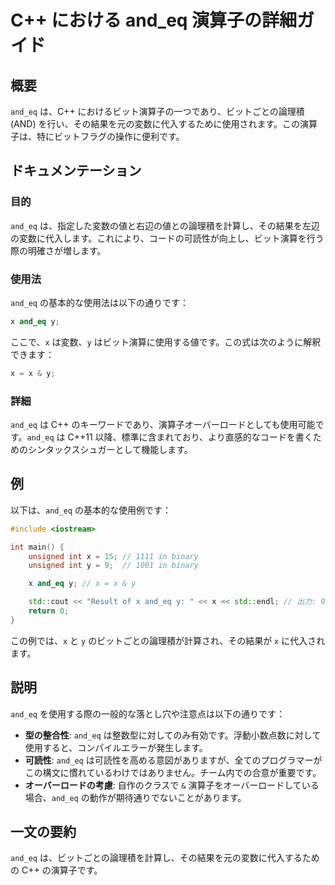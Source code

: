 <!--
Meta Description: # C++ における and_eq 演算子の詳細ガイド ## 概要 `and_eq` は、C++ におけるビット演算子の一つであり、ビットごとの論理積 (AND) を行い、その結果を元の変数に代入するために使用されます。この演算子は、特にビットフラグの操作に便利です。 ## ドキュメンテーション #...
Meta Keywords: and_eq, cpp, int, unsigned, binary
-->

# C++ における and_eq 演算子の詳細ガイド

## 概要
`and_eq` は、C++ におけるビット演算子の一つであり、ビットごとの論理積 (AND) を行い、その結果を元の変数に代入するために使用されます。この演算子は、特にビットフラグの操作に便利です。

## ドキュメンテーション
### 目的
`and_eq` は、指定した変数の値と右辺の値との論理積を計算し、その結果を左辺の変数に代入します。これにより、コードの可読性が向上し、ビット演算を行う際の明確さが増します。

### 使用法
`and_eq` の基本的な使用法は以下の通りです：

```cpp
x and_eq y;
```

ここで、`x` は変数、`y` はビット演算に使用する値です。この式は次のように解釈できます：

```cpp
x = x & y;
```

### 詳細
`and_eq` は C++ のキーワードであり、演算子オーバーロードとしても使用可能です。`and_eq` は C++11 以降、標準に含まれており、より直感的なコードを書くためのシンタックスシュガーとして機能します。

## 例
以下は、`and_eq` の基本的な使用例です：

```cpp
#include <iostream>

int main() {
    unsigned int x = 15; // 1111 in binary
    unsigned int y = 9;  // 1001 in binary

    x and_eq y; // x = x & y

    std::cout << "Result of x and_eq y: " << x << std::endl; // 出力: 9
    return 0;
}
```

この例では、`x` と `y` のビットごとの論理積が計算され、その結果が `x` に代入されます。

## 説明
`and_eq` を使用する際の一般的な落とし穴や注意点は以下の通りです：

- **型の整合性**: `and_eq` は整数型に対してのみ有効です。浮動小数点数に対して使用すると、コンパイルエラーが発生します。
- **可読性**: `and_eq` は可読性を高める意図がありますが、全てのプログラマーがこの構文に慣れているわけではありません。チーム内での合意が重要です。
- **オーバーロードの考慮**: 自作のクラスで `&` 演算子をオーバーロードしている場合、`and_eq` の動作が期待通りでないことがあります。

## 一文の要約
`and_eq` は、ビットごとの論理積を計算し、その結果を元の変数に代入するための C++ の演算子です。